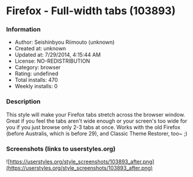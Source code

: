 # Firefox - Full-width tabs (103893)

### Information
- Author: Seishinbyou Riimouto (unknown)
- Created at: unknown
- Updated at: 7/29/2014, 4:15:44 AM
- License: NO-REDISTRIBUTION
- Category: browser
- Rating: undefined
- Total installs: 470
- Weekly installs: 0


### Description
This style will make your Firefox tabs stretch across the browser window. Great if you feel the tabs aren't wide enough or your screen's too wide for you if you just browse only 2-3 tabs at once. Works with the old Firefox (before Australis, which is before 29), and Classic Theme Restorer, too~ ;)


### Screenshots (links to userstyles.org)
![https://userstyles.org/style_screenshots/103893_after.png](https://userstyles.org/style_screenshots/103893_after.png)


